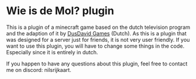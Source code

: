 # Wie is de Mol? plugin
This is a plugin of a minecraft game based on the dutch television program and the adaption of it by [DusDavid Games](it.role.displayName) (Dutch). As this is a plugin that was designed for a server just for friends, it is not very user friendly. If you want to use this plugin, you will have to change some things in the code. Especially since it is entirely in dutch.

If you happen to have any questions about this plugin, feel free to contact me on discord: nilsrijkaart.
